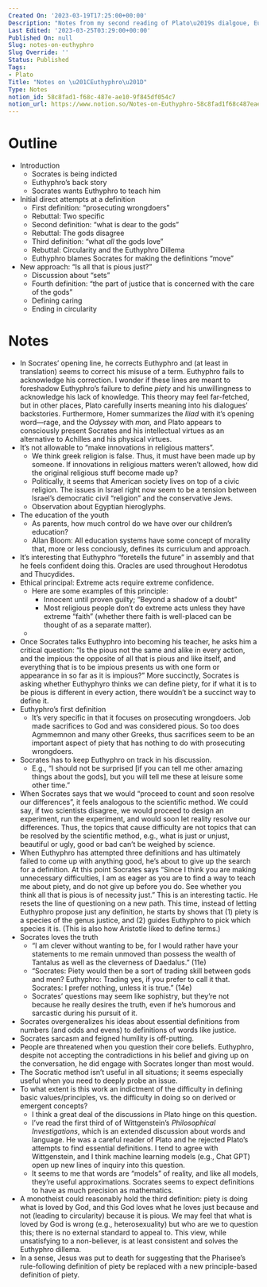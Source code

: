 ```yaml
---
Created On: '2023-03-19T17:25:00+00:00'
Description: "Notes from my second reading of Plato\u2019s dialgoue, Euthyphro."
Last Edited: '2023-03-25T03:29:00+00:00'
Published On: null
Slug: notes-on-euthyphro
Slug Override: ''
Status: Published
Tags:
- Plato
Title: "Notes on \u201CEuthyphro\u201D"
Type: Notes
notion_id: 58c8fad1-f68c-487e-ae10-9f845df054c7
notion_url: https://www.notion.so/Notes-on-Euthyphro-58c8fad1f68c487eae109f845df054c7
---
```

<h1>Outline</h1>
<ul>
<li>Introduction
<ul>
<li>Socrates is being indicted</li>
<li>Euthyphro’s back story</li>
<li>Socrates wants Euthyphro to teach him</li>
</ul></li>
<li>Initial direct attempts at a definition
<ul>
<li>First definition: “prosecuting wrongdoers”</li>
<li>Rebuttal: Two specific</li>
<li>Second definition: “what is dear to the gods”</li>
<li>Rebuttal: The gods disagree</li>
<li>Third definition: “what <em>all</em> the gods love”</li>
<li>Rebuttal: Circularity and the Euthyphro Dillema</li>
<li>Euthyphro blames Socrates for making the definitions “move”</li>
</ul></li>
<li>New approach: “Is all that is pious just?”
<ul>
<li>Discussion about “sets”</li>
<li>Fourth definition: “the part of justice that is concerned with the care of the gods”</li>
<li>Defining caring</li>
<li>Ending in circularity</li>
</ul></li>
</ul>
<h1>Notes</h1>
<ul>
<li>In Socrates’ opening line, he corrects Euthyphro and (at least in translation) seems to correct his misuse of a term. Euthyphro fails to acknowledge his correction. I wonder if these lines are meant to foreshadow Euthyphro’s failure to define <em>piety</em> and his unwillingness to acknowledge his lack of knowledge. This theory may feel far-fetched, but in other places, Plato carefully inserts meaning into his dialogues’ backstories. Furthermore, Homer summarizes the <em>Iliad</em> with it’s opening word—rage, and the <em>Odyssey</em> with <em>man,</em> and Plato appears to consciously present Socrates and his intellectual virtues as an alternative to Achilles and his physical virtues.</li>
<li>It’s not allowable to “make innovations in religious matters”.
<ul>
<li>We think greek religion is false. Thus, it must have been made up by someone. If innovations in religious matters weren’t allowed, how did the original religious stuff become made up?</li>
<li>Politically, it seems that American society lives on top of a civic religion. The issues in Israel right now seem to be a tension between Israel’s democratic civil “religion” and the conservative Jews.</li>
<li>Observation about Egyptian hieroglyphs.</li>
</ul></li>
<li>The education of the youth
<ul>
<li>As parents, how much control do we have over our children’s education?</li>
<li>Allan Bloom: All education systems have some concept of morality that, more or less conciously, defines its curriculum and approach.</li>
</ul></li>
<li>It’s interesting that Euthyphro “foretells the future” in assembly and that he feels confident doing this. Oracles are used throughout Herodotus and Thucydides.</li>
<li>Ethical principal: Extreme acts require extreme confidence.
<ul>
<li>Here are some examples of this principle:
<ul>
<li>Innocent until proven guilty; “Beyond a shadow of a doubt”</li>
<li>Most religious people don’t do extreme acts unless they have extreme “faith” (whether there faith is well-placed can be thought of as a separate matter).</li>
</ul></li>
<li></li>
</ul></li>
<li>Once Socrates talks Euthyphro into becoming his teacher, he asks him a critical question: “Is the pious not the same and alike in every action, and the impious the opposite of all that is pious and like itself, and everything that is to be impious presents us with one form or appearance in so far as it is impious?” More succinctly, Socrates is asking whether Euthyphyro thinks we can define piety, for if what it is to be pious is different in every action, there wouldn’t be a succinct way to define it.</li>
<li>Euthyphro’s first definition
<ul>
<li>It’s very specific in that it focuses on prosecuting wrongdoers. Job made sacrifices to God and was considered pious. So too does Agmmemnon and many other Greeks, thus sacrifices seem to be an important aspect of piety that has nothing to do with prosecuting wrongdoers.</li>
</ul></li>
<li>Socrates has to keep Euthyphro on track in his discussion.
<ul>
<li>E.g., “I should not be surprised [if you can tell me other amazing things about the gods], but you will tell me these at leisure some other time.”</li>
</ul></li>
<li>When Socrates says that we would “proceed to count and soon resolve our differences”, it feels analogous to the scientific method. We could say, if two scientists disagree, we would proceed to design an experiment, run the experiment, and would soon let reality resolve our differences. Thus, the topics that cause difficulty are not topics that can be resolved by the scientific method, e.g., what is just or unjust, beautiful or ugly, good or bad can’t be weighed by science.</li>
<li>When Euthyphro has attempted three definitions and has ultimately failed to come up with anything good, he’s about to give up the search for a definition. At this point Socrates says “Since I think you are making unnecessary difficulties, I am as eager as you are to find a way to teach me about piety, and do not give up before you do. See whether you think all that is pious is of necessity just.” This is an interesting tactic. He resets the line of questioning on a new path. This time, instead of letting Euthyphro propose just any definition, he starts by shows that (1) piety is a species of the genus justice, and (2) guides Euthyphro to pick which species it is. (This is also how Aristotle liked to define terms.)</li>
<li>Socrates loves the truth
<ul>
<li>“I am clever without wanting to be, for I would rather have your statements to me remain unmoved than possess the wealth of Tantalus as well as the cleverness of Daedalus.” (11e)</li>
<li>“Socrates: Piety would then be a sort of trading skill between gods and men? Euthyphro: Trading yes, if you prefer to call it that. Socrates: I prefer nothing, unless it is true.” (14e)</li>
<li>Socrates’ questions may seem like sophistry, but they’re not because he really desires the truth, even if he’s humorous and sarcastic during his pursuit of it.</li>
</ul></li>
<li>Socrates overgeneralizes his ideas about essential definitions from numbers (and odds and evens) to definitions of words like justice.</li>
<li>Socrates sarcasm and feigned humility is off-putting.</li>
<li>People are threatened when you question their core beliefs. Euthyphro, despite not accepting the contradictions in his belief and giving up on the conversation, he did engage with Socrates longer than most would.</li>
<li>The Socratic method isn’t useful in all situations; it seems especially useful when you need to deeply probe an issue.</li>
<li>To what extent is this work an indictment of the difficulty in defining basic values/principles, vs. the difficulty in doing so on derived or emergent concepts?
<ul>
<li>I think a great deal of the discussions in Plato hinge on this question.</li>
<li>I’ve read the first third of of Wittgenstein’s <em>Philosophical</em> <em>Investigations</em>, which is an extended discussion about words and language. He was a careful reader of Plato and he rejected Plato’s attempts to find essential definitions. I tend to agree with Wittgenstein, and I think machine learning models (e.g., Chat GPT) open up new lines of inquiry into this question.</li>
<li>It seems to me that words are “models” of reality, and like all models, they’re useful approximations. Socrates seems to expect definitions to have as much precision as mathematics.</li>
</ul></li>
<li>A monotheist could reasonably hold the third definition: piety is doing what is loved by God, and this God loves what he loves just because and not (leading to circularity) because it is pious. We may feel that what is loved by God is wrong (e.g., heterosexuality) but who are we to question this; there is no external standard to appeal to. This view, while unsatisfying to a non-believer, is at least consistent and solves the Euthyphro dillema.</li>
<li>In a sense, Jesus was put to death for suggesting that the Pharisee’s rule-following definition of piety be replaced with a new principle-based definition of piety.</li>
</ul>
